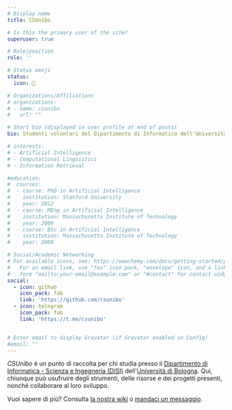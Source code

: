```yaml
---
# Display name
title: CSUnibo

# Is this the primary user of the site?
superuser: true

# Role/position
role: ''

# Status emoji
status:
  icon: 👥

# Organizations/Affiliations
# organizations:
# - name: csunibo
#   url: ""

# Short bio (displayed in user profile at end of posts)
bio: Studenti volontari del Dipartimento di Informatica dell'Università di Bologna

# interests:
# - Artificial Intelligence
# - Computational Linguistics
# - Information Retrieval

#education:
#  courses:
#  - course: PhD in Artificial Intelligence
#    institution: Stanford University
#    year: 2012
#  - course: MEng in Artificial Intelligence
#    institution: Massachusetts Institute of Technology
#    year: 2009
#  - course: BSc in Artificial Intelligence
#    institution: Massachusetts Institute of Technology
#    year: 2008

# Social/Academic Networking
# For available icons, see: https://wowchemy.com/docs/getting-started/page-builder/#icons
#   For an email link, use "fas" icon pack, "envelope" icon, and a link in the
#   form "mailto:your-email@example.com" or "#contact" for contact widget.
social:
  - icon: github
    icon_pack: fab
    link: 'https://github.com/csunibo'
  - icon: telegram
    icon_pack: fab
    link: 'https://t.me/csunibo'


# Enter email to display Gravatar (if Gravatar enabled in Config)
#email: ""
---
```


_CSUnibo_ è un punto di raccolta per chi studia presso il  [Dipartimento di
Informatica - Scienza e Ingegneria (DISI)](https://disi.unibo.it)
dell'[Università di Bologna](https://www.unibo.it). Qui, chiunque può usufruire
degli strumenti, delle risorse e dei progetti presenti, nonché collaborare al
loro sviluppo.

Vuoi sapere di più? Consulta [la nostra wiki](https://csunibo.github.io/wiki)
o [mandaci un messaggio](https://t.me/csunibo).